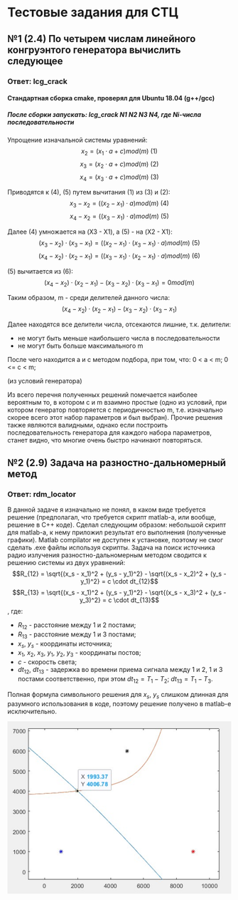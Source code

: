 # Тестовые задания для СТЦ
## №1 (2.4) По четырем числам линейного конгруэнтого генератора вычислить следующее
### Ответ: lcg_crack
#### Стандартная сборка cmake, проверял для Ubuntu 18.04 (g++/gcc)
##### После сборки запускать: lcg_crack N1 N2 N3 N4, где Ni-числа последовательности
Упрощение изначальной системы уравнений:
$$x_2= (x_1 \cdot a + c) mod(m) \text{ (1)}$$
$$x_3= (x_2 \cdot a + c) mod(m) \text{ (2)}$$
$$x_4= (x_3 \cdot a + c) mod(m) \text{ (3)}$$

Приводятся к (4), (5) путем вычитания (1) из (3) и (2):
$$x_3 - x_2 = ((x_2 - x_1) \cdot a) mod(m) \text{ (4)}$$
$$x_4 - x_2 = ((x_3 - x_1) \cdot a) mod(m) \text{ (5)}$$

Далее (4) умножается на (X3 - X1), а (5) - на (X2 - X1):
$$(x_3 - x_2)\cdot(x_3 - x_1) = ((x_2 - x_1)\cdot(x_3 - x_1) \cdot a) mod(m) \text{ (5)}$$
$$(x_4 - x_2)\cdot(x_2 - x_1) = ((x_3 - x_1)\cdot(x_2 - x_1) \cdot a) mod(m) \text{ (6)}$$

(5) вычитается из (6):
$$(x_4 - x_2)\cdot(x_2 - x_1) - (x_3 - x_2)\cdot(x_3 - x_1) = 0 mod(m)$$

Таким образом, m - среди делителей данного числа: 
$$(x_4 - x_2)\cdot(x_2 - x_1) - (x_3 - x_2) \cdot (x_3 - x_1)$$

Далее находятся все делители числа, отсекаются лишние, т.к. делители:
  - не могут быть меньше наибольшего числа в последовательности
  - не могут быть больше максимального m
  
После чего находится a и c методом подбора, при том, что:
  0 < a < m;
  0 <= c < m;
  
(из условий генератора)


Из всего перечня полученных решений помечается наиболее вероятным то,
в котором c и m взаимно простые (одно из условий, при котором
генератор повторяется с периодичностью m, т.е. изначально скорее
всего этот набор параметров и был выбран). Прочие решения также
являются валидными, однако если построить последовательность генератора
для каждого набора параметров, станет видно, что многие очень быстро начинают
повторяться.

## №2 (2.9) Задача на разностно-дальномерный метод
### Ответ: rdm_locator
В данной задаче я изначально не понял, в каком виде требуется решение
(предполагал, что требуется скрипт matlab-а, или вообще, решение в C++
коде). Сделал следующим образом: небольшой скрипт для matlab-а, к нему
приложил результат его выполнения (полученные графики). Matlab compilator не 
доступен к установке, поэтому не смог сделать .exe файлы используя скрипты.
Задача на поиск источника радио излучения разностно-дальномерным
методом сводится к решению системы из двух уравнений:
$$R_{12} = \sqrt{(x_s - x_1)^2 + (y_s - y_1)^2} - \sqrt{(x_s - x_2)^2 + (y_s - y_1)^2} = c \cdot dt_{12}$$
$$R_{13} = \sqrt{(x_s - x_1)^2 + (y_s - y_1)^2} - \sqrt{(x_s - x_3)^2 + (y_s - y_3)^2} = c \cdot dt_{13}$$
, где: 
  - $R_{12}$ - расстояние между 1 и 2 постами;
  - $R_{13}$ - расстояние между 1 и 3 постами;
  - $x_s$, $y_s$ - координаты источника;
  - $x_1$, $x_2$, $x_3$, $y_1$, $y_2$, $y_3$ - координаты постов;
  - $c$ - скорость света;
  - $dt_{12}$, $dt_{13}$ - задержка во времени приема сигнала между 1 и 2, 1 и 3 постами соответственно, при этом
$dt_{12} = T_1 - T_2$; $dt_{13} = T_1 - T_3$.

Полная формула символьного решения для $x_s$, $y_s$ слишком длинная для разумного использования в коде, поэтому решение получено в matlab-е исключительно.

![All text](https://raw.githubusercontent.com/maredar/stc_entry_tasks/master/rdm_locator/graph_solution.jpg "Графическое решение")
